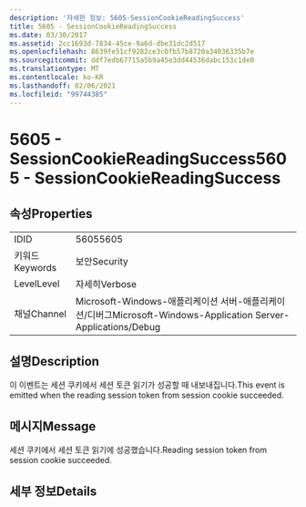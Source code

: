 ```yaml
---
description: '자세한 정보: 5605-SessionCookieReadingSuccess'
title: 5605 - SessionCookieReadingSuccess
ms.date: 03/30/2017
ms.assetid: 2cc1693d-7834-45ce-9a6d-dbe31dc2d517
ms.openlocfilehash: 8639fe51cf9282ce3c0fb57b8720a34036335b7e
ms.sourcegitcommit: ddf7edb67715a5b9a45e3dd44536dabc153c1de0
ms.translationtype: MT
ms.contentlocale: ko-KR
ms.lasthandoff: 02/06/2021
ms.locfileid: "99744385"
---
```

# <a name="5605---sessioncookiereadingsuccess"></a><span data-ttu-id="5f06c-103">5605 - SessionCookieReadingSuccess</span><span class="sxs-lookup"><span data-stu-id="5f06c-103">5605 - SessionCookieReadingSuccess</span></span>

## <a name="properties"></a><span data-ttu-id="5f06c-104">속성</span><span class="sxs-lookup"><span data-stu-id="5f06c-104">Properties</span></span>  
  
|||  
|-|-|  
|<span data-ttu-id="5f06c-105">ID</span><span class="sxs-lookup"><span data-stu-id="5f06c-105">ID</span></span>|<span data-ttu-id="5f06c-106">5605</span><span class="sxs-lookup"><span data-stu-id="5f06c-106">5605</span></span>|  
|<span data-ttu-id="5f06c-107">키워드</span><span class="sxs-lookup"><span data-stu-id="5f06c-107">Keywords</span></span>|<span data-ttu-id="5f06c-108">보안</span><span class="sxs-lookup"><span data-stu-id="5f06c-108">Security</span></span>|  
|<span data-ttu-id="5f06c-109">Level</span><span class="sxs-lookup"><span data-stu-id="5f06c-109">Level</span></span>|<span data-ttu-id="5f06c-110">자세히</span><span class="sxs-lookup"><span data-stu-id="5f06c-110">Verbose</span></span>|  
|<span data-ttu-id="5f06c-111">채널</span><span class="sxs-lookup"><span data-stu-id="5f06c-111">Channel</span></span>|<span data-ttu-id="5f06c-112">Microsoft-Windows-애플리케이션 서버-애플리케이션/디버그</span><span class="sxs-lookup"><span data-stu-id="5f06c-112">Microsoft-Windows-Application Server-Applications/Debug</span></span>|  
  
## <a name="description"></a><span data-ttu-id="5f06c-113">설명</span><span class="sxs-lookup"><span data-stu-id="5f06c-113">Description</span></span>  

 <span data-ttu-id="5f06c-114">이 이벤트는 세션 쿠키에서 세션 토큰 읽기가 성공할 때 내보내집니다.</span><span class="sxs-lookup"><span data-stu-id="5f06c-114">This event is emitted when the reading session token from session cookie succeeded.</span></span>  
  
## <a name="message"></a><span data-ttu-id="5f06c-115">메시지</span><span class="sxs-lookup"><span data-stu-id="5f06c-115">Message</span></span>  

 <span data-ttu-id="5f06c-116">세션 쿠키에서 세션 토큰 읽기에 성공했습니다.</span><span class="sxs-lookup"><span data-stu-id="5f06c-116">Reading session token from session cookie succeeded.</span></span>  
  
## <a name="details"></a><span data-ttu-id="5f06c-117">세부 정보</span><span class="sxs-lookup"><span data-stu-id="5f06c-117">Details</span></span>
